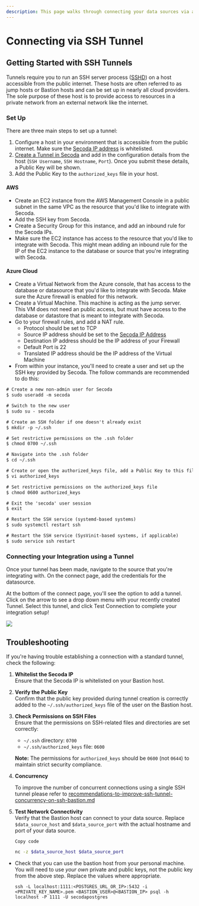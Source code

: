 ```yaml
---
description: This page walks through connecting your data sources via a direct SSH tunnel
---
```


# Connecting via SSH Tunnel

## **Getting Started with SSH Tunnels** <a href="#h_3a4bfd6458" id="h_3a4bfd6458"></a>

Tunnels require you to run an SSH server process ([SSHD](https://www.ssh.com/academy/ssh/sshd)) on a host accessible from the public internet. These hosts are often referred to as jump hosts or Bastion hosts and can be set up in nearly all cloud providers. The sole purpose of these host is to provide access to resources in a private network from an external network like the internet.

### Set Up

There are three main steps to set up a tunnel:

1. Configure a host in your environment that is accessible from the public internet. Make sure the [Secoda IP address](../../faq.md#what-are-the-ip-addresses-for-secoda) is whitelisted.
2. [Create a Tunnel in Secoda](https://app.secoda.co/tunnels/) and add in the configuration details from the host (`SSH Username`, `SSH Hostname`, `Port`). Once you submit these details, a Public Key will be shown.
3. Add the Public Key to the `authorized_keys` file in your host.

#### AWS

* Create an EC2 instance from the AWS Management Console in a public subnet in the same VPC as the resource that you'd like to integrate with Secoda.
* Add the SSH key from Secoda.
* Create a Security Group for this instance, and add an inbound rule for the Secoda IPs.
* Make sure the EC2 instance has access to the resource that you'd like to integrate with Secoda. This might mean adding an inbound rule for the IP of the EC2 instance to the database or source that you're integrating with Secoda.

#### Azure Cloud

* Create a Virtual Network from the Azure console, that has access to the database or datasource that you'd like to integrate with Secoda. Make sure the Azure firewall is enabled for this network.
* Create a Virtual Machine. This machine is acting as the jump server. This VM does not need an public access, but must have access to the database or datastore that is meant to integrate with Secoda.
* Go to your firewall rules, and add a NAT rule.
  * Protocol should be set to TCP
  * Source IP address should be set to the [Secoda IP Address](../../faq.md#what-are-the-ip-addresses-for-secoda)
  * Destination IP address should be the IP address of your Firewall
  * Default Port is 22
  * Translated IP address should be the IP address of the Virtual Machine
* From within your instance, you'll need to create a user and set up the SSH key provided by Secoda. The follow commands are recommended to do this:

```xml
# Create a new non-admin user for Secoda
$ sudo useradd -m secoda 

# Switch to the new user
$ sudo su - secoda 

# Create an SSH folder if one doesn't already exist
$ mkdir -p ~/.ssh 

# Set restrictive permissions on the .ssh folder
$ chmod 0700 ~/.ssh 

# Navigate into the .ssh folder
$ cd ~/.ssh 

# Create or open the authorized_keys file, add a Public Key to this file, and save it
$ vi authorized_keys 

# Set restrictive permissions on the authorized_keys file
$ chmod 0600 authorized_keys

# Exit the 'secoda' user session
$ exit

# Restart the SSH service (systemd-based systems)
$ sudo systemctl restart ssh 

# Restart the SSH service (SysVinit-based systems, if applicable)
$ sudo service ssh restart
```

### Connecting your Integration using a Tunnel

Once your tunnel has been made, navigate to the source that you're integrating with. On the connect page, add the credentials for the datasource.

At the bottom of the connect page, you'll see the option to add a tunnel. Click on the arrow to see a drop down menu with your recently created Tunnel. Select this tunnel, and click Test Connection to complete your integration setup!

![](https://secoda-public-media-assets.s3.amazonaws.com/6fec8c62-f468-4411-8ade-6dca075dda43.png)

## Troubleshooting

If you're having trouble establishing a connection with a standard tunnel, check the following:

1. **Whitelist the Secoda IP**\
   Ensure that the Secoda IP is whitelisted on your Bastion host.
2. **Verify the Public Key**\
   Confirm that the public key provided during tunnel creation is correctly added to the `~/.ssh/authorized_keys` file of the user on the Bastion host.
3.  **Check Permissions on SSH Files**\
    Ensure that the permissions on SSH-related files and directories are set correctly:

    * `~/.ssh` directory: `0700`
    * `~/.ssh/authorized_keys` file: `0600`

    **Note:** The permissions for `authorized_keys` should be `0600` (not `0644`) to maintain strict security compliance.
4.  **Concurrency**

    To improve the number of concurrent connections using a single SSH tunnel please refer to [recommendations-to-improve-ssh-tunnel-concurrency-on-ssh-bastion.md](recommendations-to-improve-ssh-tunnel-concurrency-on-ssh-bastion.md "mention")
5.  **Test Network Connectivity**\
    Verify that the Bastion host can connect to your data source. Replace `$data_source_host` and `$data_source_port` with the actual hostname and port of your data source.

    ```
    Copy code
    ```

    ```bash
    nc -z $data_source_host $data_source_port
    ```

*   Check that you can use the bastion host from your personal machine. You will need to use _your own_ private and public keys, not the public key from the above step. Replace the values where appropriate.

    ```
    ssh -L localhost:1111:<POSTGRES_URL_OR_IP>:5432 -i <PRIVATE_KEY_NAME>.pem <BASTION_USER>@<BASTION_IP> psql -h localhost -P 1111 -U secodapostgres
    ```
